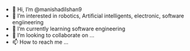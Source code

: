- 👋 Hi, I’m @manishadilshan9
- 👀 I’m interested in robotics, Artificial intelligents, electronic, software engiineering
- 🌱 I’m currently learning software engineering
- 💞️ I’m looking to collaborate on ...
- 📫 How to reach me ...

<!---
manishadilshan9/manishadilshan9 is a ✨ special ✨ repository because its `README.md` (this file) appears on your GitHub profile.
You can click the Preview link to take a look at your changes.
--->

